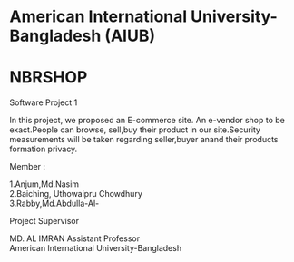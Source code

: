 # American International University-Bangladesh (AIUB)

# NBRSHOP</br>

Software Project 1</br>

In this project, we proposed an E-commerce site. An e-vendor shop to be exact.People can browse, sell,buy their product in our site.Security measurements will be taken regarding seller,buyer anand their products formation privacy.


Member :

1.Anjum,Md.Nasim </br>
2.Baiching, Uthowaipru Chowdhury</br>
3.Rabby,Md.Abdulla-Al-</br>


Project Supervisor
 
 MD. AL IMRAN
 Assistant Professor	
 American International University-Bangladesh
